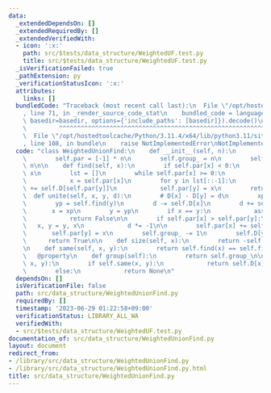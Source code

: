 ```yaml
---
data:
  _extendedDependsOn: []
  _extendedRequiredBy: []
  _extendedVerifiedWith:
  - icon: ':x:'
    path: src/$tests/data_structure/WeightedUF.test.py
    title: src/$tests/data_structure/WeightedUF.test.py
  _isVerificationFailed: true
  _pathExtension: py
  _verificationStatusIcon: ':x:'
  attributes:
    links: []
  bundledCode: "Traceback (most recent call last):\n  File \"/opt/hostedtoolcache/Python/3.11.4/x64/lib/python3.11/site-packages/onlinejudge_verify/documentation/build.py\"\
    , line 71, in _render_source_code_stat\n    bundled_code = language.bundle(stat.path,\
    \ basedir=basedir, options={'include_paths': [basedir]}).decode()\n          \
    \         ^^^^^^^^^^^^^^^^^^^^^^^^^^^^^^^^^^^^^^^^^^^^^^^^^^^^^^^^^^^^^^^^^^^^^^^^^^^^^^^^^\n\
    \  File \"/opt/hostedtoolcache/Python/3.11.4/x64/lib/python3.11/site-packages/onlinejudge_verify/languages/python.py\"\
    , line 108, in bundle\n    raise NotImplementedError\nNotImplementedError\n"
  code: "class WeightedUnionFind:\n    def __init__(self, n):\n        self.n = n\n\
    \        self.par = [-1] * n\n        self.group_ = n\n        self.D = [0] *\
    \ n\n\n    def find(self, x):\n        if self.par[x] < 0:\n            return\
    \ x\n        lst = []\n        while self.par[x] >= 0:\n            lst.append(x)\n\
    \            x = self.par[x]\n        for y in lst[::-1]:\n            self.D[y]\
    \ += self.D[self.par[y]]\n            self.par[y] = x\n        return x\n\n  \
    \  def unite(self, x, y, d):\n        # D[x] - D[y] = d\n        xp = self.find(x)\n\
    \        yp = self.find(y)\n        d -= self.D[x]\n        d += self.D[y]\n \
    \       x = xp\n        y = yp\n        if x == y:\n            assert d == 0\n\
    \            return False\n\n        if self.par[x] > self.par[y]:\n         \
    \   x, y = y, x\n            d *= -1\n\n        self.par[x] += self.par[y]\n \
    \       self.par[y] = x\n        self.group_ -= 1\n        self.D[y] = -d\n  \
    \      return True\n\n    def size(self, x):\n        return -self.par[self.find(x)]\n\
    \n    def same(self, x, y):\n        return self.find(x) == self.find(y)\n\n \
    \   @property\n    def group(self):\n        return self.group_\n\n    def diff(self,\
    \ x, y):\n        if self.same(x, y):\n            return self.D[x] - self.D[y]\n\
    \        else:\n            return None\n"
  dependsOn: []
  isVerificationFile: false
  path: src/data_structure/WeightedUnionFind.py
  requiredBy: []
  timestamp: '2023-06-29 01:22:58+09:00'
  verificationStatus: LIBRARY_ALL_WA
  verifiedWith:
  - src/$tests/data_structure/WeightedUF.test.py
documentation_of: src/data_structure/WeightedUnionFind.py
layout: document
redirect_from:
- /library/src/data_structure/WeightedUnionFind.py
- /library/src/data_structure/WeightedUnionFind.py.html
title: src/data_structure/WeightedUnionFind.py
---
```

